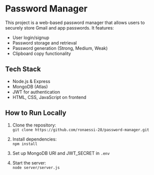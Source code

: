 # Password Manager

This project is a web-based password manager that allows users to securely store Gmail and app passwords. It features: 

- User login/signup    
- Password storage and retrieval
- Password generation (Strong, Medium, Weak)   
- Clipboard copy functionality     
  
## Tech Stack 
- Node.js & Express    
- MongoDB (Atlas)
- JWT for authentication
- HTML, CSS, JavaScript on frontend
 
## How to Run Locally
1. Clone the repository:  
   `git clone https://github.com/ronaessi-28/password-manager.git`

2. Install dependencies:  
   `npm install`

3. Set up MongoDB URI and JWT_SECRET in `.env`

4. Start the server:  
   `node server/server.js`
